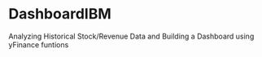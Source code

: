 # DashboardIBM
Analyzing Historical Stock/Revenue Data and Building a Dashboard
using yFinance funtions 
